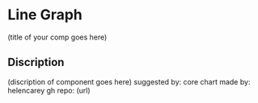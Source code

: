 # Line Graph 
(title of your comp goes here)

## Discription
(discription of component goes here)
suggested by: core chart
made by: helencarey
gh repo: (url)

